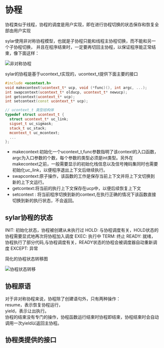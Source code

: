 # 协程

协程类似于线程，协程的调度是用户实现，即在进行协程切换的状态保存和恢复全部由用户实现


sylar使用非对称协程模型，也就是子协程只能和线程主协程切换，而不能和另一个子协程切换，
并且在程序结束时，一定要再切回主协程，以保证程序能正常结束，像下面这样：

![非对称协程](https://kinvy-images.oss-cn-beijing.aliyuncs.com/images/20230512/f85b3ab74076478c9adad796395169cf.png?x-oss-process=image/auto-orient,1/interlace,1/quality,q_50/format,jpg)


sylar的协程是基于ucontext_t实现的，ucontext_t提供下面主要的接口
```c++
#include <ucontext.h>
void makecontext(ucontext_t* ucp, void (*func)(), int argc, ...);
int swapcontext(ucontext_t* olducp, ucontext_t* newucp);
int getcontext(ucontext_t* ucp);
int setcontext(const ucontext_t* ucp);

// ucontext_t 类型结构体
typedef struct ucontext_t {
  struct ucontext_t* uc_link;
  sigset_t uc_sigmask;
  stack_t uc_stack;
  mcontext_t uc_mcontext;
  ...
};
```

- makecontext:初始化一个ucontext_t,func参数指明了该context的入口函数，argc为入口参数的个数，每个参数的类型必须是int类型。另外在makecontext之前，一般需要显示的初始化栈信息以及信号掩码集同时也需要初始化uc_link，以便程序退出上下文后继续执行。
- swapcontext:原子操作，该函数的工作是保存当前上下文并将上下文切换到新的上下文运行。
- getcontext:将当前的执行上下文保存在ucp中，以便后续恢复上下文
- setcontext : 将当前程序切换到新的context,在执行正确的情况下该函数直接切换到新的执行状态，不会返回。


## sylar协程的状态

INIT: 初始化状态，协程被创建从未执行过
HOLD: 与协程调度有关，HOLD状态的协程需要显式地再次将协程加入调度
EXEC: 执行中
TERM:  终止
READY: 就绪，协程执行了部分代码,与协程调度有关，READY状态的协程会被调度器自动重新调度
EXCEPT: 异常


简化的协程状态转移图

![协程状态转移](https://kinvy-images.oss-cn-beijing.aliyuncs.com/images/20230512/44b4b18004c74be7a2c991bf66130f87.png?x-oss-process=image/auto-orient,1/interlace,1/quality,q_50/format,jpg)

## 协程原语

对于非对称协程来说，协程除了创建语句外，只有两种操作：  
resume，表示恢复协程运行，  
yield，表示让出执行。  
协程的结束没有专门的操作，协程函数运行结束时协程即结束，协程结束时会自动调用一次yield以返回主协程。

## 协程类提供的接口




